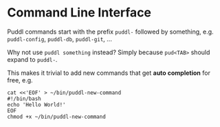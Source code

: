 # Command Line Interface
Puddl commands start with the prefix `puddl-` followed by something, e.g.
`puddl-config`, `puddl-db`, `puddl-git`, ...

Why not use `puddl something` instead? Simply because `pud<TAB>` should expand
to `puddl-`.

This makes it trivial to add new commands that get **auto completion** for
free, e.g.
```
cat <<'EOF' > ~/bin/puddl-new-command
#!/bin/bash
echo 'Hello World!'
EOF
chmod +x ~/bin/puddl-new-command
```
